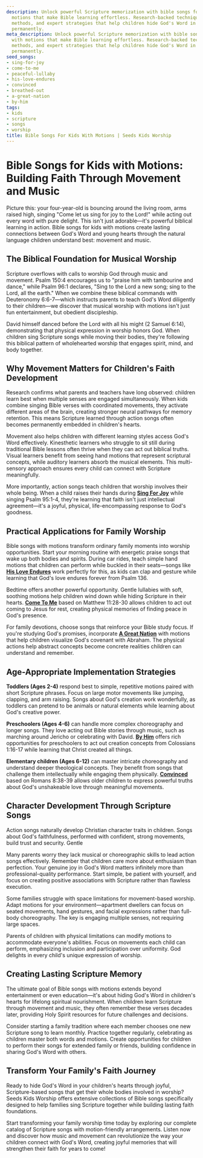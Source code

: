 ```yaml
---
description: Unlock powerful Scripture memorization with bible songs for kids with
  motions that make Bible learning effortless. Research-backed techniques, age-appropriate
  methods, and expert strategies that help children hide God's Word in their hearts
  permanently.
meta_description: Unlock powerful Scripture memorization with bible songs for kids
  with motions that make Bible learning effortless. Research-backed techniques, age-appropriate
  methods, and expert strategies that help children hide God's Word in their hearts
  permanently.
seed_songs:
- sing-for-joy
- come-to-me
- peaceful-lullaby
- his-love-endures
- convinced
- breathed-out
- a-great-nation
- by-him
tags:
- kids
- scripture
- songs
- worship
title: Bible Songs For Kids With Motions | Seeds Kids Worship
---
```

# Bible Songs for Kids with Motions: Building Faith Through Movement and Music

Picture this: your four-year-old is bouncing around the living room, arms raised high, singing "Come let us sing for joy to the Lord!" while acting out every word with pure delight. This isn't just adorable—it's powerful biblical learning in action. Bible songs for kids with motions create lasting connections between God's Word and young hearts through the natural language children understand best: movement and music.

## The Biblical Foundation for Musical Worship

Scripture overflows with calls to worship God through music and movement. Psalm 150:4 encourages us to "praise him with tambourine and dance," while Psalm 96:1 declares, "Sing to the Lord a new song; sing to the Lord, all the earth." When we combine these biblical commands with Deuteronomy 6:6-7—which instructs parents to teach God's Word diligently to their children—we discover that musical worship with motions isn't just fun entertainment, but obedient discipleship.

David himself danced before the Lord with all his might (2 Samuel 6:14), demonstrating that physical expression in worship honors God. When children sing Scripture songs while moving their bodies, they're following this biblical pattern of wholehearted worship that engages spirit, mind, and body together.

## Why Movement Matters for Children's Faith Development

Research confirms what parents and teachers have long observed: children learn best when multiple senses are engaged simultaneously. When kids combine singing Bible verses with coordinated movements, they activate different areas of the brain, creating stronger neural pathways for memory retention. This means Scripture learned through action songs often becomes permanently embedded in children's hearts.

Movement also helps children with different learning styles access God's Word effectively. Kinesthetic learners who struggle to sit still during traditional Bible lessons often thrive when they can act out biblical truths. Visual learners benefit from seeing hand motions that represent scriptural concepts, while auditory learners absorb the musical elements. This multi-sensory approach ensures every child can connect with Scripture meaningfully.

More importantly, action songs teach children that worship involves their whole being. When a child raises their hands during **[Sing For Joy](https://seedskidsworship.com/product/sing-for-joy-psalm-951-4-3/)** while singing Psalm 95:1-4, they're learning that faith isn't just intellectual agreement—it's a joyful, physical, life-encompassing response to God's goodness.

## Practical Applications for Family Worship

Bible songs with motions transform ordinary family moments into worship opportunities. Start your morning routine with energetic praise songs that wake up both bodies and spirits. During car rides, teach simple hand motions that children can perform while buckled in their seats—songs like **[His Love Endures](https://seedskidsworship.com/product/his-love-endures-psalm-1361-6-26/)** work perfectly for this, as kids can clap and gesture while learning that God's love endures forever from Psalm 136.

Bedtime offers another powerful opportunity. Gentle lullabies with soft, soothing motions help children wind down while hiding Scripture in their hearts. **[Come To Me](https://seedskidsworship.com/product/when-you-lie-down-lullabies-scripture-songs/)** based on Matthew 11:28-30 allows children to act out coming to Jesus for rest, creating physical memories of finding peace in God's presence.

For family devotions, choose songs that reinforce your Bible study focus. If you're studying God's promises, incorporate **[A Great Nation](https://seedskidsworship.com/product/a-great-nation-genesis-121-2/)** with motions that help children visualize God's covenant with Abraham. The physical actions help abstract concepts become concrete realities children can understand and remember.

## Age-Appropriate Implementation Strategies

**Toddlers (Ages 2-4)** respond best to simple, repetitive motions paired with short Scripture phrases. Focus on large motor movements like jumping, clapping, and arm raising. Songs about God's creation work wonderfully, as toddlers can pretend to be animals or natural elements while learning about God's creative power.

**Preschoolers (Ages 4-6)** can handle more complex choreography and longer songs. They love acting out Bible stories through music, such as marching around Jericho or celebrating with David. **[By Him](https://seedskidsworship.com/product/by-him-colossians-116-17-2/)** offers rich opportunities for preschoolers to act out creation concepts from Colossians 1:16-17 while learning that Christ created all things.

**Elementary children (Ages 6-12)** can master intricate choreography and understand deeper theological concepts. They benefit from songs that challenge them intellectually while engaging them physically. **[Convinced](https://seedskidsworship.com/product/convinced-romans-838-39-3/)** based on Romans 8:38-39 allows older children to express powerful truths about God's unshakeable love through meaningful movements.

## Character Development Through Scripture Songs

Action songs naturally develop Christian character traits in children. Songs about God's faithfulness, performed with confident, strong movements, build trust and security. Gentle

Many parents worry they lack musical or choreographic skills to lead action songs effectively. Remember that children care more about enthusiasm than perfection. Your genuine joy in God's Word matters infinitely more than professional-quality performance. Start simple, be patient with yourself, and focus on creating positive associations with Scripture rather than flawless execution.

Some families struggle with space limitations for movement-based worship. Adapt motions for your environment—apartment dwellers can focus on seated movements, hand gestures, and facial expressions rather than full-body choreography. The key is engaging multiple senses, not requiring large spaces.

Parents of children with physical limitations can modify motions to accommodate everyone's abilities. Focus on movements each child can perform, emphasizing inclusion and participation over uniformity. God delights in every child's unique expression of worship.

## Creating Lasting Scripture Memory

The ultimate goal of Bible songs with motions extends beyond entertainment or even education—it's about hiding God's Word in children's hearts for lifelong spiritual nourishment. When children learn Scripture through movement and music, they often remember these verses decades later, providing Holy Spirit resources for future challenges and decisions.

Consider starting a family tradition where each member chooses one new Scripture song to learn monthly. Practice together regularly, celebrating as children master both words and motions. Create opportunities for children to perform their songs for extended family or friends, building confidence in sharing God's Word with others.

## Transform Your Family's Faith Journey

Ready to hide God's Word in your children's hearts through joyful, Scripture-based songs that get their whole bodies involved in worship? Seeds Kids Worship offers extensive collections of Bible songs specifically designed to help families sing Scripture together while building lasting faith foundations.

Start transforming your family worship time today by exploring our complete catalog of Scripture songs with motion-friendly arrangements. Listen now and discover how music and movement can revolutionize the way your children connect with God's Word, creating joyful memories that will strengthen their faith for years to come!

<script type="application/ld+json">
{
  "@context": "https://schema.org",
  "@type": "Article",
  "headline": "Bible Songs For Kids With Motions",
  "author": {
    "@type": "Organization",
    "name": "Seeds Kids Worship"
  },
  "publisher": {
    "@type": "Organization",
    "name": "Seeds Kids Worship",
    "logo": {
      "@type": "ImageObject",
      "url": "https://seedskidsworship.com/logo.png"
    }
  },
  "datePublished": "2025-09-02T17:39:44.608910",
  "dateModified": "2025-09-02T17:39:44.608925",
  "description": "Unlock powerful Scripture memorization with bible songs for kids with motions that make Bible learning effortless. Research-backed techniques, age-appropriate m",
  "mainEntityOfPage": {
    "@type": "WebPage",
    "@id": "https://seedskidsworship.com/activities/bible-songs-for-kids-with-motions/"
  }
}
</script>

<script type="application/ld+json">
{
  "@context": "https://schema.org",
  "@type": "Product",
  "name": "Sing For Joy",
  "description": "Joyful worship song encouraging children to sing for joy to the Rock of salvation from Psalm 95:1-4",
  "url": "https://seedskidsworship.com/product/sing-for-joy-psalm-951-4-3/",
  "brand": {
    "@type": "Brand",
    "name": "Seeds Kids Worship"
  },
  "category": "Children's Christian Music",
  "album": "Seeds of Praise"
}
</script>

<script type="application/ld+json">
{
  "@context": "https://schema.org",
  "@type": "Product",
  "name": "Come To Me",
  "description": "Biblical lullaby based on Matthew 11:28-30 offering rest and comfort through God's Word. Creates peaceful atmosphere for bedtime worship reminding families that true rest comes from God alone. Part of Scripture-based lullaby collection.",
  "url": "https://seedskidsworship.com/product/when-you-lie-down-lullabies-scripture-songs/",
  "brand": {
    "@type": "Brand",
    "name": "Seeds Kids Worship"
  },
  "category": "Children's Christian Music",
  "album": "When You Lie Down: Lullabies…"
}
</script>

<script type="application/ld+json">
{
  "@context": "https://schema.org",
  "@type": "Product",
  "name": "Peaceful Lullaby",
  "description": "Gentle lullaby about peaceful sleep and trust in God's protection from Psalm 4:8",
  "url": "https://seedskidsworship.com/product/peaceful-lullaby-psalm-48-2/",
  "brand": {
    "@type": "Brand",
    "name":
